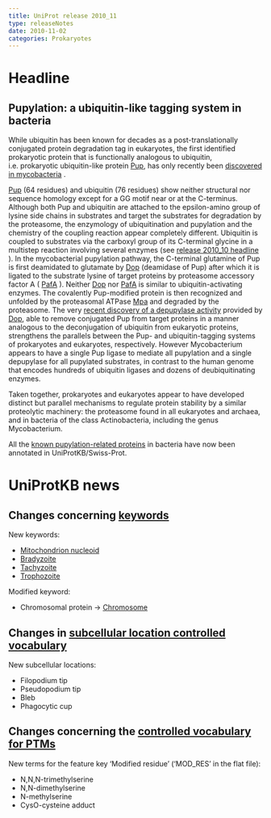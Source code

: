 ```yaml
---
title: UniProt release 2010_11
type: releaseNotes
date: 2010-11-02
categories: Prokaryotes
---
```


# Headline

## Pupylation: a ubiquitin-like tagging system in bacteria

While ubiquitin has been known for decades as a post-translationally conjugated protein degradation tag in eukaryotes, the first identified prokaryotic protein that is functionally analogous to ubiquitin, i.e. prokaryotic ubiquitin-like protein [Pup](http://www.uniprot.org/uniprotkb/O33246), has only recently been [discovered in mycobacteria](http://www.ncbi.nlm.nih.gov/pubmed/18832610,19028679) .

[Pup](http://www.uniprot.org/uniprotkb/O33246) (64 residues) and ubiquitin (76 residues) show neither structural nor sequence homology except for a GG motif near or at the C-terminus. Although both Pup and ubiquitin are attached to the epsilon-amino group of lysine side chains in substrates and target the substrates for degradation by the proteasome, the enzymology of ubiquitination and pupylation and the chemistry of the coupling reaction appear completely different. Ubiquitin is coupled to substrates via the carboxyl group of its C-terminal glycine in a multistep reaction involving several enzymes (see [release 2010_10 headline](http://www.uniprot.org/release-notes/2010-10-05-release) ). In the mycobacterial pupylation pathway, the C-terminal glutamine of Pup is first deamidated to glutamate by [Dop](http://www.uniprot.org/uniprotkb/O33247) (deamidase of Pup) after which it is ligated to the substrate lysine of target proteins by proteasome accessory factor A ( [PafA](http://www.uniprot.org/uniprotkb/P64943) ). Neither [Dop](http://www.uniprot.org/uniprotkb/O33247) nor [PafA](http://www.uniprot.org/uniprotkb/P64943) is similar to ubiquitin-activating enzymes. The covalently Pup-modified protein is then recognized and unfolded by the proteasomal ATPase [Mpa](http://www.uniprot.org/uniprotkb/P63345) and degraded by the proteasome. The very [recent discovery of a depupylase activity](http://www.ncbi.nlm.nih.gov/pubmed/20705495) provided by [Dop](http://www.uniprot.org/uniprotkb/O33247), able to remove conjugated Pup from target proteins in a manner analogous to the deconjugation of ubiquitin from eukaryotic proteins, strengthens the parallels between the Pup- and ubiquitin-tagging systems of prokaryotes and eukaryotes, respectively. However Mycobacterium appears to have a single Pup ligase to mediate all pupylation and a single depupylase for all pupylated substrates, in contrast to the human genome that encodes hundreds of ubiquitin ligases and dozens of deubiquitinating enzymes.

Taken together, prokaryotes and eukaryotes appear to have developed distinct but parallel mechanisms to regulate protein stability by a similar proteolytic machinery: the proteasome found in all eukaryotes and archaea, and in bacteria of the class Actinobacteria, including the genus Mycobacterium.

All the [known pupylation-related proteins](http://www.uniprot.org/uniprotkb?query=keyword:833+AND+reviewed:true+AND+taxonomy_id:2) in bacteria have now been annotated in UniProtKB/Swiss-Prot.

# UniProtKB news

## Changes concerning [keywords](https://ftp.uniprot.org/pub/databases/uniprot/current_release/knowledgebase/complete/docs/?keywlist)

New keywords:

- [Mitochondrion nucleoid](http://www.uniprot.org/keywords/KW-1135)
- [Bradyzoite](http://www.uniprot.org/keywords/KW-1136)
- [Tachyzoite](http://www.uniprot.org/keywords/KW-1137)
- [Trophozoite](http://www.uniprot.org/keywords/KW-1138)

Modified keyword:

- Chromosomal protein -&gt; [Chromosome](http://www.uniprot.org/keywords/KW-0158)

## Changes in [subcellular location controlled vocabulary](https://ftp.uniprot.org/pub/databases/uniprot/current_release/knowledgebase/complete/docs/?subcell)

New subcellular locations:

- Filopodium tip
- Pseudopodium tip
- Bleb
- Phagocytic cup

## Changes concerning the [controlled vocabulary for PTMs](https://ftp.uniprot.org/pub/databases/uniprot/current_release/knowledgebase/complete/docs/ptmlist)

New terms for the feature key ‘Modified residue’ (‘MOD_RES’ in the flat file):

- N,N,N-trimethylserine
- N,N-dimethylserine
- N-methylserine
- CysO-cysteine adduct
